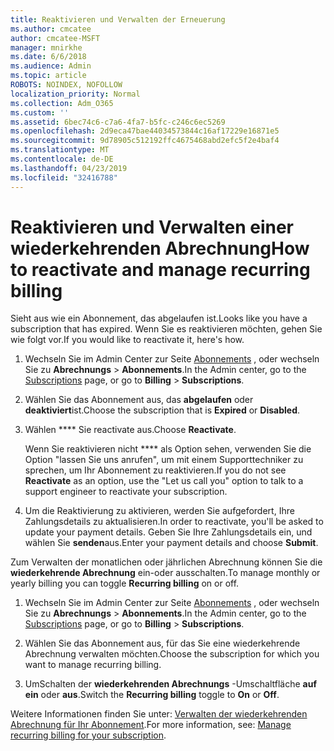 ```yaml
---
title: Reaktivieren und Verwalten der Erneuerung
ms.author: cmcatee
author: cmcatee-MSFT
manager: mnirkhe
ms.date: 6/6/2018
ms.audience: Admin
ms.topic: article
ROBOTS: NOINDEX, NOFOLLOW
localization_priority: Normal
ms.collection: Adm_O365
ms.custom: ''
ms.assetid: 6bec74c6-c7a6-4fa7-b5fc-c246c6ec5269
ms.openlocfilehash: 2d9eca47bae44034573844c16af17229e16871e5
ms.sourcegitcommit: 9d78905c512192ffc4675468abd2efc5f2e4baf4
ms.translationtype: MT
ms.contentlocale: de-DE
ms.lasthandoff: 04/23/2019
ms.locfileid: "32416788"
---
```

# <a name="how-to-reactivate-and-manage-recurring-billing"></a><span data-ttu-id="68799-102">Reaktivieren und Verwalten einer wiederkehrenden Abrechnung</span><span class="sxs-lookup"><span data-stu-id="68799-102">How to reactivate and manage recurring billing</span></span>

<span data-ttu-id="68799-103">Sieht aus wie ein Abonnement, das abgelaufen ist.</span><span class="sxs-lookup"><span data-stu-id="68799-103">Looks like you have a subscription that has expired.</span></span> <span data-ttu-id="68799-104">Wenn Sie es reaktivieren möchten, gehen Sie wie folgt vor.</span><span class="sxs-lookup"><span data-stu-id="68799-104">If you would like to reactivate it, here's how.</span></span>
  
1. <span data-ttu-id="68799-105">Wechseln Sie im Admin Center zur Seite [Abonnements](https://go.microsoft.com/fwlink/p/?linkid=842054) , oder wechseln Sie zu **Abrechnungs** \> **Abonnements**.</span><span class="sxs-lookup"><span data-stu-id="68799-105">In the Admin center, go to the [Subscriptions](https://go.microsoft.com/fwlink/p/?linkid=842054) page, or go to **Billing** \> **Subscriptions**.</span></span>
    
2. <span data-ttu-id="68799-106">Wählen Sie das Abonnement aus, das **abgelaufen** oder **deaktiviert**ist.</span><span class="sxs-lookup"><span data-stu-id="68799-106">Choose the subscription that is **Expired** or **Disabled**.</span></span>
    
3. <span data-ttu-id="68799-107">Wählen \*\*\*\* Sie reactivate aus.</span><span class="sxs-lookup"><span data-stu-id="68799-107">Choose **Reactivate**.</span></span>
    
    <span data-ttu-id="68799-108">Wenn Sie reaktivieren nicht \*\*\*\* als Option sehen, verwenden Sie die Option "lassen Sie uns anrufen", um mit einem Supporttechniker zu sprechen, um Ihr Abonnement zu reaktivieren.</span><span class="sxs-lookup"><span data-stu-id="68799-108">If you do not see **Reactivate** as an option, use the "Let us call you" option to talk to a support engineer to reactivate your subscription.</span></span> 
    
4. <span data-ttu-id="68799-109">Um die Reaktivierung zu aktivieren, werden Sie aufgefordert, Ihre Zahlungsdetails zu aktualisieren.</span><span class="sxs-lookup"><span data-stu-id="68799-109">In order to reactivate, you'll be asked to update your payment details.</span></span> <span data-ttu-id="68799-110">Geben Sie Ihre Zahlungsdetails ein, und wählen Sie **senden**aus.</span><span class="sxs-lookup"><span data-stu-id="68799-110">Enter your payment details and choose **Submit**.</span></span>
    
<span data-ttu-id="68799-111">Zum Verwalten der monatlichen oder jährlichen Abrechnung können Sie die **wiederkehrende Abrechnung** ein-oder ausschalten.</span><span class="sxs-lookup"><span data-stu-id="68799-111">To manage monthly or yearly billing you can toggle **Recurring billing** on or off.</span></span> 
  
1. <span data-ttu-id="68799-112">Wechseln Sie im Admin Center zur Seite [Abonnements](https://go.microsoft.com/fwlink/p/?linkid=842054) , oder wechseln Sie zu **Abrechnungs** \> **Abonnements**.</span><span class="sxs-lookup"><span data-stu-id="68799-112">In the Admin center, go to the [Subscriptions](https://go.microsoft.com/fwlink/p/?linkid=842054) page, or go to **Billing** \> **Subscriptions**.</span></span>
    
2. <span data-ttu-id="68799-113">Wählen Sie das Abonnement aus, für das Sie eine wiederkehrende Abrechnung verwalten möchten.</span><span class="sxs-lookup"><span data-stu-id="68799-113">Choose the subscription for which you want to manage recurring billing.</span></span>
    
3. <span data-ttu-id="68799-114">UmSchalten der **wiederkehrenden Abrechnungs** -Umschaltfläche **auf ein** oder **aus**.</span><span class="sxs-lookup"><span data-stu-id="68799-114">Switch the **Recurring billing** toggle to **On** or **Off**.</span></span>
    
<span data-ttu-id="68799-115">Weitere Informationen finden Sie unter: [Verwalten der wiederkehrenden Abrechnung für Ihr Abonnement](https://support.office.com/article/8d83b530-f4ca-47f6-a666-e5791cbacc7e).</span><span class="sxs-lookup"><span data-stu-id="68799-115">For more information, see: [Manage recurring billing for your subscription](https://support.office.com/article/8d83b530-f4ca-47f6-a666-e5791cbacc7e).</span></span>
  

